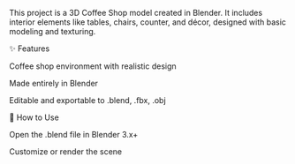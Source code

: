 This project is a 3D Coffee Shop model created in Blender.
It includes interior elements like tables, chairs, counter, and décor, designed with basic modeling and texturing.

✨ Features

Coffee shop environment with realistic design

Made entirely in Blender

Editable and exportable to .blend, .fbx, .obj

🚀 How to Use

Open the .blend file in Blender 3.x+

Customize or render the scene
